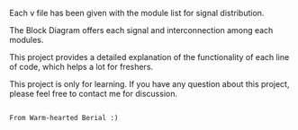 Each v file has been given with the module list for signal distribution.

The Block Diagram offers each signal and interconnection among each modules. 

This project provides a detailed explanation of the functionality of each line of code, which helps a lot for freshers.

This project is only for learning. If you have any question about this project, please feel free to contact me for discussion.

											
																					                                                                      From Warm-hearted Berial :)
